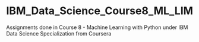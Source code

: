 # IBM_Data_Science_Course8_ML_LIM

Assignments done in Course 8 - Machine Learning with Python
under IBM Data Science Specialization from Coursera
